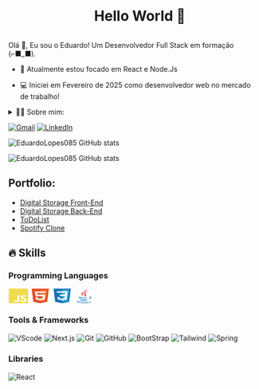 <!--título-->
<div id="user-content-toc">
  <ul align="center">
    <summary><h1 style="display: inline-block">Hello World 🔭 </h1></summary>
</div>

<!-- Presentation -->
<p>
  Olá 👋, Eu sou o Eduardo! Um Desenvolvedor Full Stack em formação (⌐■_■).

  - 🎯 Atualmente estou focado em React e Node.Js

  - 💻 Iniciei em Fevereiro de 2025 como desenvolvedor web no mercado de trabalho!
</p>

<!-- Dropdown -->
<details>
  <summary>👨‍💻 Sobre mim:</summary>

  - 📍 Tenho 23 anos, moro em Fortaleza-CE.
  - 🙋‍♂️ Decidi entrar para a área de desenvolvimento em 2020, quando me matriculei em um curso de nível técnico no SENAI. O concluí no final de 2021.
  - 👨‍🎓 Sou graduando em Desenvolvimento de Sistemas, curso esse que me formo esse ano!
  - 🏃‍♂️ Além disso, concluí o Geração Tech em novembro de 2024 recebendo a medalha de bronze. Sou aluno da UECE pelo Capacita Brasil nas trilhas de Full Stack e Ciência de Dados

  - ⚡ No meu tempo livre, gosto de ler mangás, assistir animes, ouvir música ou jogar!
</details>

<!-- Links -->
[![Gmail](https://img.shields.io/badge/Gmail-D14836?style=for-the-badge&logo=gmail&logoColor=white)](mailto:eduardolcb18@gmail.com)
[![LinkedIn](https://img.shields.io/badge/LinkedIn-0077B5?style=for-the-badge&logo=linkedin&logoColor=white)](https://www.linkedin.com/in/eduardo-lopes-b74827232/)


<!-- GithubStats -->
![EduardoLopes085 GitHub stats](https://github-readme-stats.vercel.app/api?username=EduardoLopes085&show_icons=true&theme=gotham)

![EduardoLopes085 GitHub stats](https://github-readme-stats.vercel.app/api?username=EduardoLopes085&show_icons=true&theme=gotham&count_private=true&token=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)

<!-- Portfolio -->
## Portfolio:
- [Digital Storage Front-End](https://github.com/EduardoLopes085/DigitalWorking)
- [Digital Storage Back-End](https://github.com/EduardoLopes085/Node)
- [ToDoList](https://github.com/EduardoLopes085/toDoList)
- [Spotify Clone](https://github.com/EduardoLopes085/Spotify)

<!-- 
<p align="left">
  <img align="center" src="https://github-production-user-asset-6210df.s3.amazonaws.com/77739311/271384939-4e9f41af-6b57-49a7-b15a-74322e96b4d7.gif?X-Amz-Algorithm=AWS4-HMAC-SHA256&X-Amz-Credential=AKIAVCODYLSA53PQK4ZA%2F20241201%2Fus-east-1%2Fs3%2Faws4_request&X-Amz-Date=20241201T013444Z&X-Amz-Expires=300&X-Amz-Signature=87634c0155ca9da9cb50188c8572160772eb2b65ecd17673c5e4307954d87c9f&X-Amz-SignedHeaders=host" alt="Imagem">
</p>
-->

## 🔥 Skills
<!-- Skills: Programming Languages -->
  <div style="flex-basis: 48%;">
    <h3>Programming Languages</h3>
    <img align="center" alt="Js" height="30" width="40" src="https://raw.githubusercontent.com/devicons/devicon/master/icons/javascript/javascript-plain.svg">
    <img align="center" alt="HTML" height="30" width="40" src="https://raw.githubusercontent.com/devicons/devicon/master/icons/html5/html5-original.svg">
    <img align="center" alt="CSS" height="30" width="40" src="https://raw.githubusercontent.com/devicons/devicon/master/icons/css3/css3-original.svg">
    <img align="center" alt="Java" height="30" width="40" src="https://raw.githubusercontent.com/devicons/devicon/master/icons/java/java-original.svg"> 
  </div>
  
 <!-- Skills: Tools & Frameworks -->
<div style="flex-basis: 48%;">
  <h3>Tools & Frameworks</h3>
  <img align="center" alt="VScode" height="30" width="40" src="https://cdn.jsdelivr.net/gh/devicons/devicon/icons/vscode/vscode-original.svg">
  <img align="center" alt="Next.js" height="30" width="40" src="https://cdn.jsdelivr.net/gh/devicons/devicon/icons/nextjs/nextjs-original.svg">
  <img align="center" alt="Git" height="30" width="40" src="https://cdn.jsdelivr.net/gh/devicons/devicon/icons/git/git-original.svg">
  <img align="center" alt="GitHub" height="30" width="40" src="https://cdn.jsdelivr.net/gh/devicons/devicon/icons/github/github-original.svg">
  <img align="center" alt="BootStrap" height="30" width="40" src="https://cdn.jsdelivr.net/gh/devicons/devicon/icons/bootstrap/bootstrap-original.svg">
  <img align="center" alt="Tailwind" height="30" width="40" src="https://cdn.jsdelivr.net/gh/devicons/devicon/icons/tailwindcss/tailwindcss-original-wordmark.svg">
  <img align="center" alt="Spring" height="30" width="40" src="https://cdn.jsdelivr.net/gh/devicons/devicon/icons/spring/spring-original.svg">
</div>



<!-- Skills: Libraries -->
<div style="flex-basis: 48%;">
  <h3>Libraries</h3>
  <img align="center" alt="React" height="30" width="40" src="https://cdn.jsdelivr.net/gh/devicons/devicon/icons/react/react-original.svg"> 
</div>






